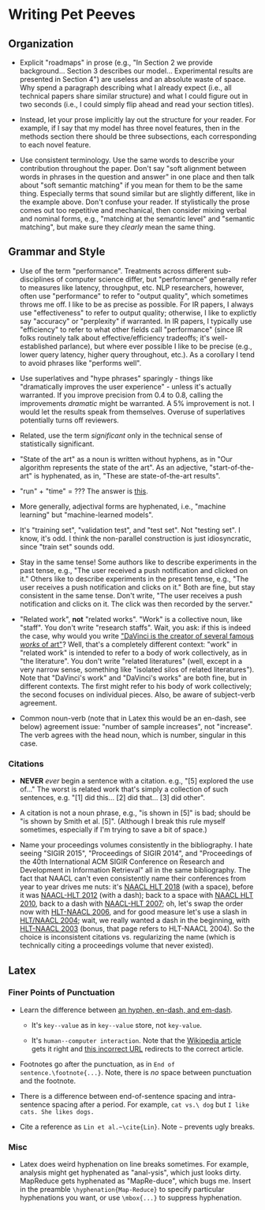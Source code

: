 # Writing Pet Peeves

## Organization

+ Explicit "roadmaps" in prose (e.g., "In Section 2 we provide background... Section 3 describes our model... Experimental results are presented in Section 4") are useless and an absolute waste of space. Why spend a paragraph describing what I already expect (i.e., all technical papers share similar structure) and what I could figure out in two seconds (i.e., I could simply flip ahead and read your section titles).

+ Instead, let your prose implicitly lay out the structure for your reader. For example, if I say that my model has three novel features, then in the methods section there should be three subsections, each corresponding to each novel feature.

+ Use consistent terminology. Use the same words to describe your contribution throughout the paper. Don't say "soft alignment between words in phrases in the question and answer" in one place and then talk about "soft semantic matching" if you mean for them to be the same thing. Especially terms that sound similar but are slightly different, like in the example above. Don't confuse your reader. If stylistically the prose comes out too repetitive and mechanical, then consider mixing verbal and nominal forms, e.g., "matching at the semantic level" and "semantic matching", but make sure they _clearly_ mean the same thing.

## Grammar and Style

+ Use of the term "performance". Treatments across different sub-disciplines of computer science differ, but "performance" generally refer to measures like latency, throughput, etc. NLP researchers, however, often use "performance" to refer to "output quality", which sometimes throws me off. I like to be as precise as possible. For IR papers, I always use "effectiveness" to refer to output quality; otherwise, I like to explictly say "accuracy" or "perplexity" if warranted. In IR papers, I typically use "efficiency" to refer to what other fields call "performance" (since IR folks routinely talk about effective/efficiency tradeoffs; it's well-established parlance), but where ever possible I like to be precise (e.g., lower query latency, higher query throughout, etc.). As a corollary I tend to avoid phrases like "performs well".

+ Use superlatives and "hype phrases" sparingly - things like "dramatically improves the user experience" - unless it's actually warranted. If you improve precision from 0.4 to 0.8, calling the improvements _dramatic_ might be warranted. A 5% improvement is not. I would let the results speak from themselves. Overuse of superlatives potentially turns off reviewers.

+ Related, use the term _significant_ only in the technical sense of statistically significant.

+ "State of the art" as a noun is written without hyphens, as in "Our algorithm represents the state of the art". As an adjective, "start-of-the-art" is hyphenated, as in, "These are state-of-the-art results".

+ "run" + "time" = ??? The answer is [this](https://homes.cs.washington.edu/~jrw12/runtime.html).

+ More generally, adjectival forms are hyphenated, i.e., "machine learning" but "machine-learned models".

+ It's "training set", "validation test", and "test set". Not "testing set". I know, it's odd. I think the non-parallel construction is just idiosyncratic, since "train set" sounds odd.

+ Stay in the same tense! Some authors like to describe experiments in the past tense, e.g., "The user received a push notification and clicked on it." Others like to describe experiments in the present tense, e.g., "The user receives a push notification and clicks on it." Both are fine, but stay consistent in the same tense. Don't write, "The user receives a push notification and clicks on it. The click was then recorded by the server."

+ "Related work", **not** "related works". "Work" is a collective noun, like "staff". You don't write "research staffs". Wait, you ask: if this is indeed the case, why would you write ["DaVinci is the creator of several famous _works_ of art"](https://twitter.com/mmparker/status/991012314332545024)? Well, that's a completely different context: "work" in "related work" is intended to refer to a body of work collectively, as in "the literature". You don't write "related literatures" (well, except in a very narrow sense, something like "isolated silos of related literatures"). Note that "DaVinci's work" and "DaVinci's works" are both fine, but in different contexts. The first might refer to his body of work collectively; the second focuses on individual pieces. Also, be aware of subject-verb agreement.

+ Common noun-verb (note that in Latex this would be an en-dash, see below) agreement issue: "number of sample increases", not "increase". The verb agrees with the head noun, which is number, singular in this case.

### Citations

+ **NEVER** *ever* begin a sentence with a citation. e.g., "[5] explored the use of..." The worst is related work that's simply a collection of such sentences, e.g. "[1] did this... [2] did that... [3] did other".

+ A citation is not a noun phrase, e.g., "is shown in [5]" is bad; should be "is shown by Smith et al. [5]". (Although I break this rule myself sometimes, especially if I'm trying to save a bit of space.)

+ Name your proceedings volumes consistently in the bibliography. I hate seeing "SIGIR 2015", "Proceedings of SIGIR 2014", and "Proceedings of the 40th International ACM SIGIR Conference on Research and Development in Information Retrieval" all in the same bibliography. The fact that NAACL can't even consistently name their conferences from year to year drives me nuts: it's [NAACL HLT 2018](http://naacl2018.org/) (with a space), before it was [NAACL-HLT 2012](http://mirror.aclweb.org/hlt-naacl12/) (with a dash); back to a space with [NAACL HLT 2010](https://naaclhlt2010.isi.edu/), back to a dash with [NAACL-HLT 2007](http://mirror.aclweb.org/hlt-naacl07/); oh, let's swap the order now with [HLT-NAACL 2006](https://nlp.cs.nyu.edu/hlt-naacl06/), and for good measure let's use a slash in [HLT/NAACL 2004](http://mirror.aclweb.org/hlt-naacl04/); wait, we really wanted a dash in the beginning, with [HLT-NAACL 2003](http://mirror.aclweb.org/hlt-naacl03/) (bonus, that page refers to HLT-NAACL 2004). So the choice is inconsistent citations vs. regularizing the name (which is technically citing a proceedings volume that never existed).

## Latex

### Finer Points of Punctuation

+ Learn the difference between [an hyphen, en-dash, and em-dash](http://www.thepunctuationguide.com/hyphen-and-dashes.html).

  + It's `key--value` as in `key--value` store, not `key-value`.

  + It's `human--computer interaction`. Note that the [Wikipedia article](https://en.wikipedia.org/wiki/Human%E2%80%93computer_interaction) gets it right and [this incorrect URL](https://en.wikipedia.org/wiki/Human-computer_interaction) redirects to the correct article.

+ Footnotes go after the punctuation, as in `End of sentence.\footnote{...}`. Note, there is _no_ space between punctuation and the footnote.

+ There is a difference between end-of-sentence spacing and intra-sentence spacing after a period. For example, `cat vs.\ dog` but `I like cats. She likes dogs.`

+ Cite a reference as `Lin et al.~\cite{Lin}`. Note `~` prevents ugly breaks.

### Misc

+ Latex does weird hyphenation on line breaks sometimes. For example, analysis might get hyphenated as "anal-ysis", which just looks dirty. MapReduce gets hyphenated as "MapRe-duce", which bugs me. Insert in the preamble `\hyphenation{Map-Reduce}` to specify particular hyphenations you want, or use `\mbox{...}` to suppress hyphenation.
